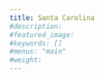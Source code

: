 ```yaml
---
title: Santa Carolina
#description: 
#featured_image: 
#keywords: []
#menus: "main"
#weight: 
---
```

